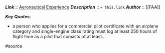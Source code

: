 ***Link***      :: [Aeronautical Experience](https://www.ecfr.gov/current/title-14/section-61.129)
***Description***      :: `= this.link`
***Author*** :: [[FAA]]

***Key Quotes***:
* a person who applies for a commercial pilot certificate with an airplane category and single-engine class rating must log at least 250 hours of flight time as a pilot that consists of at least...

#source